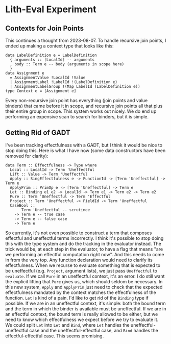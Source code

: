 # Lith-Eval Experiment

## Contexts for Join Points 

This continues a thought from 2023-08-07. To handle recursive join points,
I ended up making a context type that looks like this:

    data LabelDefinition e = LabelDefinition
      { arguments :: [LocalId] -- arguments
      , body :: Term e -- body (arguments in scope here)
      }
    data Assignment e
      = AssignmentValue !LocalId !Value
      | AssignmentLabel !LabelId !(LabelDefinition e)
      | AssignmentLabelGroup !(Map LabelId (LabelDefinition e))
    type Context e = [Assignment e]

Every non-recursive join point has everything (join points and value binders)
that came before it in scope, and recursive join points all that plus their
entire group in scope. This system works out nicely. We do end up performing
an expensive scan to search for binders, but it is simple.

## Getting Rid of GADT

I've been tracking effectfulness with a GADT, but I think it would be nice
to stop doing this. Here is what I have now (some data constructors have
been removed for clarity):

    data Term :: Effectfulness -> Type where
      Local :: LocalId -> Term 'Uneffectful
      Lift :: Value -> Term 'Uneffectful
      Apply :: SingEffectfulness e -> FunctionId -> [Term 'Uneffectful] -> Term e
      ApplyPrim :: PrimOp e -> [Term 'Uneffectful] -> Term e
      Let :: Binding e1 e2 -> LocalId -> Term e1 -> Term e2 -> Term e2
      Pure :: Term 'Uneffectful -> Term 'Effectful
      Project :: Term 'Uneffectful -> FieldId -> Term 'Uneffectful
      CaseBool ::
           Term 'Uneffectful -- scrutinee
        -> Term e -- true case
        -> Term e -- false case
        -> Term e

So currently, it's not even possible to construct a term that composes
effectful and uneffectful terms incorrectly. I think it's possible to
stop doing this with the type system and do the tracking in the evaluator
instead. The trick would be, at each step in the evaluator, to have a
flag that means "are we performing an effectful computation right now". And
this needs to come in from the very top. Any function declaration would
need to clarify its effectfulness. When we recurse to evaluate something
that is expected to be uneffectful (e.g. `Project`, argument lists), we
just pass `Uneffectful` to `evaluate`. If we call `Pure` in an uneffectful
context, it's an error. I do still want the explicit lifting that `Pure`
gives us, which should seldom be necessary. In this new system, `Apply`
and `ApplyPrim` just need to check that the expected effectfulness mandated
by the context matches the effectfulness of the function. `Let` is kind
of a pain. I'd like to get rid of the `Binding` type if possible. If we
are in an uneffectful context, it's simple: both the bound term and the
term in which the binder is available must be uneffectful. If we are in
an effectful context, the bound term is really allowed to be either, but
we need to know which effectfulness we expect before we try to evaluate
it. We could split `Let` into `Let` and `Bind`, where `Let` handles the
uneffectful-uneffectful case and the uneffectful-effectful case, and
`Bind` handles the effectful-effectful case. This seems promising.
